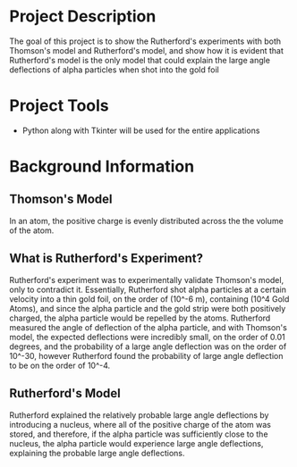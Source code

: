 # Project Description

The goal of this project is to show the Rutherford's experiments with both Thomson's model and Rutherford's model, and show how it is evident that Rutherford's model is the only model that could explain the large angle deflections of alpha particles when shot into the gold foil

# Project Tools
- Python along with Tkinter will be used for the entire applications

# Background Information

## Thomson's Model

In an atom, the positive charge is evenly distributed across the the volume of the atom.

## What is Rutherford's Experiment?

Rutherford's experiment was to experimentally validate Thomson's model, only to contradict it. Essentially, Rutherford shot alpha particles at a certain velocity into a thin gold foil, on the order of (10^-6 m), containing (10^4 Gold Atoms), and since the alpha particle and the gold strip were both positively charged, the alpha particle would be repelled by the atoms. Rutherford measured the angle of deflection of the alpha particle, and with Thomson's model, the expected deflections were incredibly small, on the order of 0.01 degrees, and the probability of a large angle deflection was on the order of 10^-30, however Rutherford found the probability of large angle deflection to be on the order of 10^-4.

## Rutherford's Model

Rutherford explained the relatively probable large angle deflections by introducing a nucleus, where all of the positive charge of the atom was stored, and therefore, if the alpha particle was sufficiently close to the nucleus, the alpha particle would experience large angle deflections, explaining the probable large angle deflections.